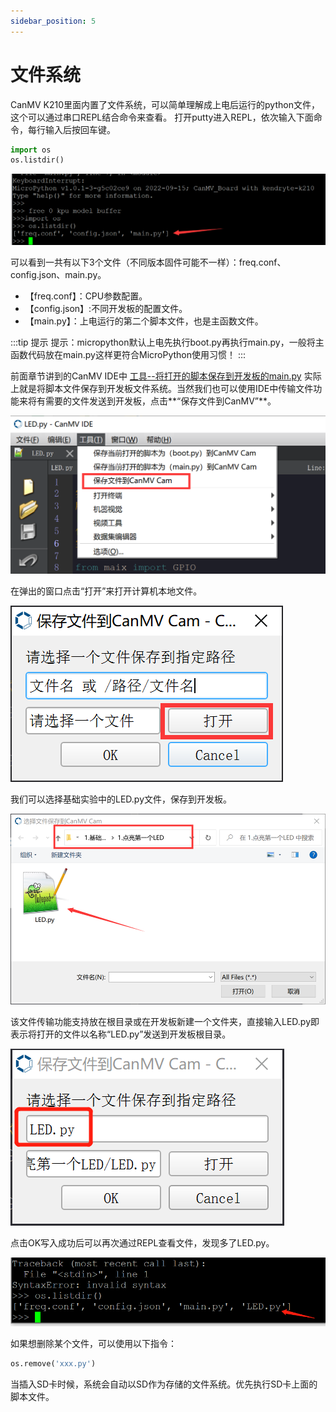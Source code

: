 ```yaml
---
sidebar_position: 5
---
```


# 文件系统
CanMV K210里面内置了文件系统，可以简单理解成上电后运行的python文件，这个可以通过串口REPL结合命令来查看。
打开putty进入REPL，依次输入下面命令，每行输入后按回车键。
```python
import os
os.listdir()
```
![file_system1](./img/file_system/file_system1.png)

可以看到一共有以下3个文件（不同版本固件可能不一样）：freq.conf、config.json、main.py。
- 【freq.conf】：CPU参数配置。
- 【config.json】:不同开发板的配置文件。
- 【main.py】：上电运行的第二个脚本文件，也是主函数文件。
 
:::tip 提示
提示：micropython默认上电先执行boot.py再执行main.py，一般将主函数代码放在main.py这样更符合MicroPython使用习惯！
:::

前面章节讲到的CanMV IDE中 <u>工具--将打开的脚本保存到开发板的main.py</u> 实际上就是将脚本文件保存到开发板文件系统。当然我们也可以使用IDE中传输文件功能来将有需要的文件发送到开发板，点击**“保存文件到CanMV”**。

![file_system2](./img/file_system/file_system2.png)

在弹出的窗口点击“打开”来打开计算机本地文件。

![file_system3](./img/file_system/file_system3.png)

我们可以选择基础实验中的LED.py文件，保存到开发板。

![file_system4](./img/file_system/file_system4.png)

该文件传输功能支持放在根目录或在开发板新建一个文件夹，直接输入LED.py即表示将打开的文件以名称“LED.py”发送到开发板根目录。

![file_system5](./img/file_system/file_system5.png)

点击OK写入成功后可以再次通过REPL查看文件，发现多了LED.py。

![file_system6](./img/file_system/file_system6.png)

如果想删除某个文件，可以使用以下指令：
```python
os.remove('xxx.py')
```

当插入SD卡时候，系统会自动以SD作为存储的文件系统。优先执行SD卡上面的脚本文件。